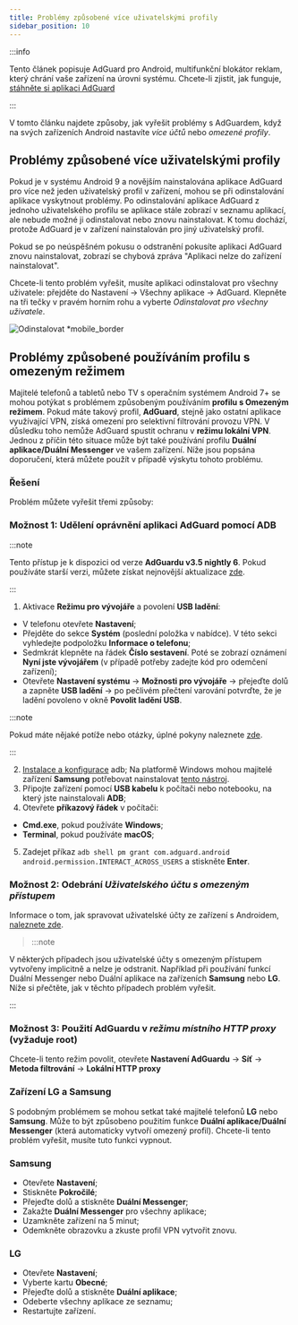 ```yaml
---
title: Problémy způsobené více uživatelskými profily
sidebar_position: 10
---
```


:::info

Tento článek popisuje AdGuard pro Android, multifunkční blokátor reklam, který chrání vaše zařízení na úrovni systému. Chcete-li zjistit, jak funguje, [stáhněte si aplikaci AdGuard](https://adguard.com/download.html?auto=true)

:::

V tomto článku najdete způsoby, jak vyřešit problémy s AdGuardem, když na svých zařízeních Android nastavíte *více účtů* nebo *omezené profily*.

## Problémy způsobené více uživatelskými profily

Pokud je v systému Android 9 a novějším nainstalována aplikace AdGuard pro více než jeden uživatelský profil v zařízení, mohou se při odinstalování aplikace vyskytnout problémy. Po odinstalování aplikace AdGuard z jednoho uživatelského profilu se aplikace stále zobrazí v seznamu aplikací, ale nebude možné ji odinstalovat nebo znovu nainstalovat. K tomu dochází, protože AdGuard je v zařízení nainstalován pro jiný uživatelský profil.

Pokud se po neúspěšném pokusu o odstranění pokusíte aplikaci AdGuard znovu nainstalovat, zobrazí se chybová zpráva "Aplikaci nelze do zařízení nainstalovat".

Chcete-li tento problém vyřešit, musíte aplikaci odinstalovat pro všechny uživatele: přejděte do Nastavení → Všechny aplikace → AdGuard. Klepněte na tři tečky v pravém horním rohu a vyberte *Odinstalovat pro všechny uživatele*.

![Odinstalovat *mobile_border](https://cdn.adtidy.org/blog/new/tu49hmultiple_users.png)

## Problémy způsobené používáním profilu s omezeným režimem

Majitelé telefonů a tabletů nebo TV s operačním systémem Android 7+ se mohou potýkat s problémem způsobeným používáním **profilu s Omezeným režimem**. Pokud máte takový profil, **AdGuard**, stejně jako ostatní aplikace využívající VPN, získá omezení pro selektivní filtrování provozu VPN. V důsledku toho nemůže AdGuard spustit ochranu v **režimu lokální VPN**. Jednou z příčin této situace může být také používání profilu **Duální aplikace/Duální Messenger** ve vašem zařízení. Níže jsou popsána doporučení, která můžete použít v případě výskytu tohoto problému.

### Řešení

Problém můžete vyřešit třemi způsoby:

### Možnost 1: Udělení oprávnění aplikaci AdGuard pomocí ADB

:::note

Tento přístup je k dispozici od verze **AdGuardu v3.5 nightly 6**. Pokud používáte starší verzi, můžete získat nejnovější aktualizace [zde](https://adguard.com/adguard-android/overview.html).

:::

1. Aktivace **Režimu pro vývojáře** a povolení **USB ladění**:
- V telefonu otevřete **Nastavení**;
- Přejděte do sekce **Systém** (poslední položka v nabídce). V této sekci vyhledejte podpoložku **Informace o telefonu**;
- Sedmkrát klepněte na řádek **Číslo sestavení**. Poté se zobrazí oznámení **Nyní jste vývojářem** (v případě potřeby zadejte kód pro odemčení zařízení);
- Otevřete **Nastavení systému** → **Možnosti pro vývojáře** → přejeďte dolů a zapněte **USB ladění** → po pečlivém přečtení varování potvrďte, že je ladění povoleno v okně **Povolit ladění USB**.

:::note

Pokud máte nějaké potíže nebo otázky, úplné pokyny naleznete [zde](https://developer.android.com/studio/debug/dev-options).

:::

2. [Instalace a konfigurace](https://www.xda-developers.com/install-adb-windows-macos-linux/) adb; Na platformě Windows mohou majitelé zařízení **Samsung** potřebovat nainstalovat [tento nástroj](https://developer.samsung.com/mobile/android-usb-driver.html).
3. Připojte zařízení pomocí **USB kabelu** k počítači nebo notebooku, na který jste nainstalovali **ADB**;
4. Otevřete **příkazový řádek** v počítači:
- **Cmd.exe**, pokud používáte **Windows**;
- **Terminal**, pokud používáte **macOS**;
5. Zadejet příkaz `adb shell pm grant com.adguard.android android.permission.INTERACT_ACROSS_USERS` a stiskněte **Enter**.

### Možnost 2: Odebrání *Uživatelského účtu s omezeným přístupem*

Informace o tom, jak spravovat uživatelské účty ze zařízení s Androidem, [naleznete zde](https://support.google.com/a/answer/6223444?hl=en).
> :::note

V některých případech jsou uživatelské účty s omezeným přístupem vytvořeny implicitně a nelze je odstranit. Například při používání funkcí Duální Messenger nebo Duální aplikace na zařízeních **Samsung** nebo **LG**. Níže si přečtěte, jak v těchto případech problém vyřešit.

:::

### Možnost 3: Použití AdGuardu v *režimu místního HTTP proxy* (vyžaduje root)

Chcete-li tento režim povolit, otevřete **Nastavení AdGuardu** → **Síť** → **Metoda filtrování** → **Lokální HTTP proxy**

### Zařízení LG a Samsung

S podobným problémem se mohou setkat také majitelé telefonů **LG** nebo **Samsung**. Může to být způsobeno použitím funkce **Duální aplikace/Duální Messenger** (která automaticky vytvoří omezený profil). Chcete-li tento problém vyřešit, musíte tuto funkci vypnout.

### Samsung

- Otevřete **Nastavení**;
- Stiskněte **Pokročilé**;
- Přejeďte dolů a stiskněte **Duální Messenger**;
- Zakažte **Duální Messenger** pro všechny aplikace;
- Uzamkněte zařízení na 5 minut;
- Odemkněte obrazovku a zkuste profil VPN vytvořit znovu.

### LG

- Otevřete **Nastavení**;
- Vyberte kartu **Obecné**;
- Přejeďte dolů a stiskněte **Duální aplikace**;
- Odeberte všechny aplikace ze seznamu;
- Restartujte zařízení.


